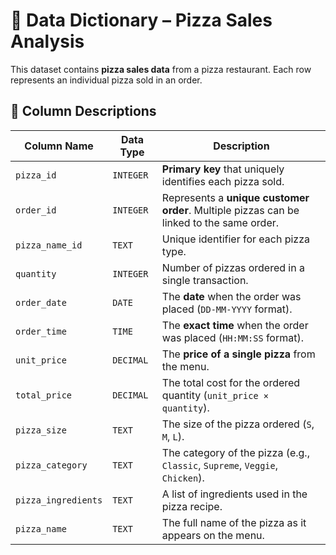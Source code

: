 # 📖 Data Dictionary – Pizza Sales Analysis

This dataset contains **pizza sales data** from a pizza restaurant. Each row represents an individual pizza sold in an order.

## **📝 Column Descriptions**

| **Column Name**      | **Data Type** | **Description** |
|----------------------|-------------|----------------|
| `pizza_id`          | `INTEGER`    | **Primary key** that uniquely identifies each pizza sold. |
| `order_id`          | `INTEGER`    | Represents a **unique customer order**. Multiple pizzas can be linked to the same order. |
| `pizza_name_id`     | `TEXT`       | Unique identifier for each pizza type. |
| `quantity`          | `INTEGER`    | Number of pizzas ordered in a single transaction. |
| `order_date`        | `DATE`       | The **date** when the order was placed (`DD-MM-YYYY` format). |
| `order_time`        | `TIME`       | The **exact time** when the order was placed (`HH:MM:SS` format). |
| `unit_price`        | `DECIMAL`    | The **price of a single pizza** from the menu. |
| `total_price`       | `DECIMAL`    | The total cost for the ordered quantity (`unit_price × quantity`). |
| `pizza_size`        | `TEXT`       | The size of the pizza ordered (`S`, `M`, `L`). |
| `pizza_category`    | `TEXT`       | The category of the pizza (e.g., `Classic`, `Supreme`, `Veggie`, `Chicken`). |
| `pizza_ingredients` | `TEXT`       | A list of ingredients used in the pizza recipe. |
| `pizza_name`        | `TEXT`       | The full name of the pizza as it appears on the menu. |
